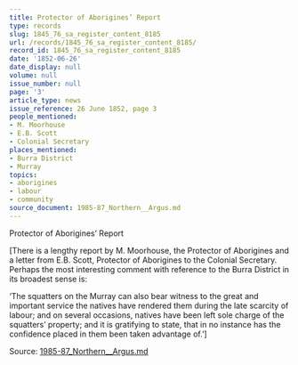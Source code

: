 ```yaml
---
title: Protector of Aborigines’ Report
type: records
slug: 1845_76_sa_register_content_8185
url: /records/1845_76_sa_register_content_8185/
record_id: 1845_76_sa_register_content_8185
date: '1852-06-26'
date_display: null
volume: null
issue_number: null
page: '3'
article_type: news
issue_reference: 26 June 1852, page 3
people_mentioned:
- M. Moorhouse
- E.B. Scott
- Colonial Secretary
places_mentioned:
- Burra District
- Murray
topics:
- aborigines
- labour
- community
source_document: 1985-87_Northern__Argus.md
---
```


Protector of Aborigines’ Report

[There is a lengthy report by M. Moorhouse, the Protector of Aborigines and a letter from E.B. Scott, Protector of Aborigines to the Colonial Secretary.  Perhaps the most interesting comment with reference to the Burra District in its broadest sense is:

‘The squatters on the Murray can also bear witness to the great and important service the natives have rendered them during the late scarcity of labour; and on several occasions, natives have been left sole charge of the squatters’ property; and it is gratifying to state, that in no instance has the confidence placed in them been taken advantage of.’]

Source: [1985-87_Northern__Argus.md](/downloads/markdown/1985-87_Northern__Argus.md)
